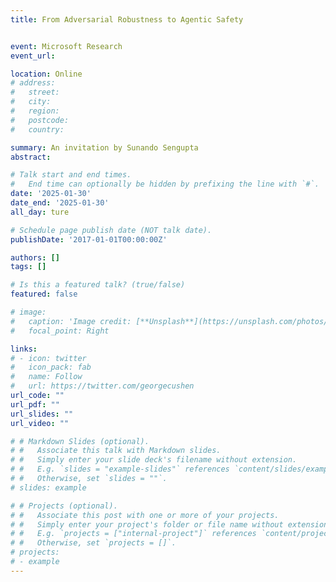 ```yaml
---
title: From Adversarial Robustness to Agentic Safety


event: Microsoft Research
event_url: 

location: Online
# address:
#   street: 
#   city: 
#   region: 
#   postcode:
#   country: 

summary: An invitation by Sunando Sengupta
abstract: 

# Talk start and end times.
#   End time can optionally be hidden by prefixing the line with `#`.
date: '2025-01-30'
date_end: '2025-01-30'
all_day: ture

# Schedule page publish date (NOT talk date).
publishDate: '2017-01-01T00:00:00Z'

authors: []
tags: []

# Is this a featured talk? (true/false)
featured: false

# image:
#   caption: 'Image credit: [**Unsplash**](https://unsplash.com/photos/bzdhc5b3Bxs)'
#   focal_point: Right

links:
# - icon: twitter
#   icon_pack: fab
#   name: Follow
#   url: https://twitter.com/georgecushen
url_code: ""
url_pdf: ""
url_slides: ""
url_video: ""

# # Markdown Slides (optional).
# #   Associate this talk with Markdown slides.
# #   Simply enter your slide deck's filename without extension.
# #   E.g. `slides = "example-slides"` references `content/slides/example-slides.md`.
# #   Otherwise, set `slides = ""`.
# slides: example

# # Projects (optional).
# #   Associate this post with one or more of your projects.
# #   Simply enter your project's folder or file name without extension.
# #   E.g. `projects = ["internal-project"]` references `content/project/deep-learning/index.md`.
# #   Otherwise, set `projects = []`.
# projects:
# - example
---
```

